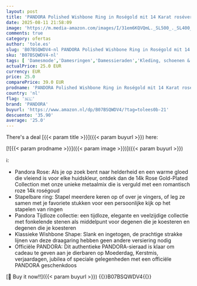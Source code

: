 ```yaml
---
layout: post
title: 'PANDORA Polished Wishbone Ring in Roségold mit 14 Karat rosévergoldete Metalllegierung Timeless Collection  Größe 56'
date: 2025-08-11 21:58:09
image: 'https://m.media-amazon.com/images/I/31em6KQVQmL._SL500_._SL400_.jpg'
comments: true
category: ofertas
author: 'tole.es'
slug: 'B07BSQWDV4-nl PANDORA Polished Wishbone Ring in Roségold mit 14 Karat...'
sku: 'B07BSQWDV4-nl'
tags: [ 'Damesmode','Damesringen','Damessieraden','Kleding, schoenen & sieraden','Kleding, schoenen en sieraden','pandora','🇳🇱', ]
actualPrice: 25.0 EUR
currency: EUR
price: 25.0
comparePrice: 39.0 EUR
prodname: 'PANDORA Polished Wishbone Ring in Roségold mit 14 Karat rosévergoldete Metalllegierung Timeless Collection  Größe 56'
country: 'nl'
flag: '🇳🇱'
brand: 'PANDORA'
buyurl: 'https://www.amazon.nl/dp/B07BSQWDV4/?tag=tolees0b-21'
descuento: '35.90'
average: '25.0'
---
```


There's a deal [{{< param title >}}]({{< param buyurl >}})  here:

[![{{< param prodname >}}]({{< param image >}})]({{< param buyurl >}})

ℹ️:

- Pandora Rose: Als je op zoek bent naar helderheid en een warme gloed die vleiend is voor elke huidskleur, ontdek dan de 14k Rose Gold-Plated Collection met onze unieke metaalmix die is verguld met een romantisch roze 14k roségoud
- Stapelbare ring: Stapel meerdere keren op of over je vingers, of leg ze samen met je favoriete stukken voor een persoonlijke kijk op het stapelen van ringen
- Pandora Tijdloze collectie: een tijdloze, elegante en veelzijdige collectie met fonkelende stenen als middelpunt voor degenen die je koesteren en degenen die je koesteren
- Klassieke Wishbone Shape: Slank en ingetogen, de prachtige strakke lijnen van deze draagaring hebben geen andere versiering nodig
- Officiële PANDORA: Dit authentieke PANDORA-sieraad is klaar om cadeau te geven aan je dierbaren op Moederdag, Kerstmis, verjaardagen, jubilea of speciale gelegenheden met een officiële PANDORA geschenkdoos

[🛒 Buy it now!!]({{< param buyurl >}})
{{<world>}}B07BSQWDV4{{</world>}}
